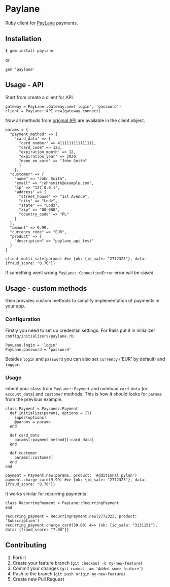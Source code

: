 # Paylane

Ruby client for [PayLane](http://www.paylane.com) payments.

## Installation

    $ gem install paylane

or

    gem 'paylane'

## Usage - API

Start from create a client for API.

    gateway = PayLane::Gateway.new('login', 'password')
    client = PayLane::API.new(gateway.connect)

Now all methods from [original API](http://devzone.paylane.com/wp-content/uploads/2012/05/paylane_direct_system.pdf) are available in the client object.

    params = {
      "payment_method" => {
        "card_data" => {
          "card_number" => 4111111111111111,
          "card_code" => 123,
          "expiration_month" => 12,
          "expiration_year" => 2020,
          "name_on_card" => "John Smith"
          }
        },
      "customer" => {
        "name" => "John Smith",
        "email" => "johnsmith@example.com",
        "ip" => "127.0.0.1",
        "address" => {
          "street_house" => "1st Avenue",
          "city" => "Lodz",
          "state" => "Lodz",
          "zip" => "00-000",
          "country_code" => "PL"
        }
      },
      "amount" => 9.99,
      "currency_code" => "EUR",
      "product" => {
        "description" => "paylane_api_test"
      }
    }

    client.multi_sale(params) #=> {ok: {id_sale: "2772323"}, data: {fraud_score: "8.76"}}

If something went wrong `PayLane::ConnectionError` error will be raised.

## Usage - custom methods

Gem provides custom methods to simplify implementation of payments in your app.

### Configuration

Firstly you need to set up credential settings. For Rails put it in initializer `config/initializers/paylane.rb`.

    PayLane.login = 'login'
    PayLane.password = 'password'

Besides `login` and `password` you can also set `currency` ('EUR' by default) and `logger`.

### Usage

Inherit your class from `PayLane::Payment` and overload `card_data` (or `account_data`) and `customer` methods. This is how it should looks for `params` from the previous example.

    class Payment < PayLane::Payment
      def initialize(params, options = {})
        super(options)
        @params = params
      end

      def card_data
        params[:payment_method][:card_data]
      end

      def customer
        params[:customer]
      end
    end

    payment = Payment.new(params, product: 'Additional pylon')
    payment.charge_card(9.99) #=> {ok: {id_sale: "2772323"}, data: {fraud_score: "8.76"}}

It works similar for recurring payments

    class RecurringPayment < PayLane::RecurringPayment
    end

    recurring_payment = RecurringPayment.new(2772323, product: 'Subscription')
    recurring_payment.charge_card(30.00) #=> {ok: {id_sale: "3131151"}, data: {fraud_score: "7.00"}}

## Contributing

1. Fork it
2. Create your feature branch (`git checkout -b my-new-feature`)
3. Commit your changes (`git commit -am 'Added some feature'`)
4. Push to the branch (`git push origin my-new-feature`)
5. Create new Pull Request

